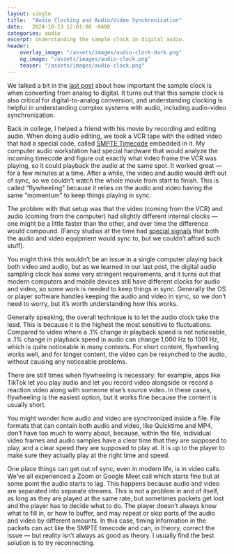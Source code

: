 ```yaml
---
layout: single
title:  "Audio Clocking and Audio/Video Synchronization"
date:   2024-10-23 12:01:00 -0400
categories: audio
excerpt: Understanding the sample clock in digital audio.
header:
    overlay_image: "/assets/images/audio-clock-dark.png"
    og_image: "/assets/images/audio-clock.png"
    teaser: "/assets/images/audio-clock.png"
---
```


We talked a bit in the [last post](/audio/2024/10/23/digital-audio-basics-sampleing-analog-and-digital-conversion.html) about how important the sample clock is when converting from analog to digital. It turns out that this sample clock is also critical for digital-to-analog conversion, and understanding clocking is helpful in understanding complex systems with audio, including audio-video synchronization.

Back in college, I helped a friend with his movie by recording and editing audio. When doing audio editing, we took a VCR tape with the edited video that had a special code, called [SMPTE Timecode](https://en.wikipedia.org/wiki/SMPTE_timecode) embedded in it. My computer audio workstation had special hardware that would analyze the incoming timecode and figure out exactly what video frame the VCR was playing, so it could playback the audio at the same spot. It worked great — for a few minutes at a time. After a while, the video and audio would drift out of sync, so we couldn’t watch the whole movie from start to finish. This is called “flywheeling” because it relies on the audio and video having the same “momentum” to keep things playing in sync.

The problem with that setup was that the video (coming from the VCR) and audio (coming from the computer) had slightly different internal clocks — one might be a little faster than the other, and over time the difference would compound. (Fancy studios at the time had [special signals](https://en.wikipedia.org/wiki/Black_and_burst) that both the audio and video equipment would sync to, but we couldn’t afford such stuff).

You might think this wouldn’t be an issue in a single computer playing back both video and audio, but as we learned in our last post, the digital audio sampling clock has some very stringent requirements, and it turns out that modern computers and mobile devices still have different clocks for audio and video, so some work is needed to keep things in sync. Generally the OS or player software handles keeping the audio and video in sync, so we don’t need to worry, but it’s worth understanding how this works.

Generally speaking, the overall technique is to let the audio clock take the lead. This is because it is the highest the most sensitive to fluctuations. Compared to video where a .1% change in playback speed is not noticeable, a .1% change in playback speed in audio can change 1,000 Hz to 1001 Hz, which is quite noticeable in many contexts. For short content, flywheeling works well, and for longer content, the video can be resynched to the audio, without causing any noticeable problems.

There are still times when flywheeling is necessary: for example, apps like TikTok let you play audio and let you record video alongside or record a reaction video along with someone else’s source video. In these cases, flywheeling is the easiest option, but it works fine because the content is usually short.

You might wonder how audio and video are synchronized inside a file. File formats that can contain both audio and video, like Quicktime and MP4, don’t have too much to worry about, because, within the file, individual video frames and audio samples have a clear time that they are supposed to play, and a clear speed they are supposed to play at. It is up to the player to make sure they actually play at the right time and speed.

One place things can get out of sync, even in modern life, is in video calls. We’ve all experienced a Zoom or Google Meet call which starts fine but at some point the audio starts to lag. This happens because audio and video are separated into separate streams. This is not a problem in and of itself, as long as they are played at the same rate, but sometimes packets get lost and the player has to decide what to do. The player doesn’t always know what to fill in, or how to buffer, and may repeat or skip parts of the audio and video by different amounts. In this case, timing information in the packets can act like the SMPTE timecode and can, in theory, correct the issue — but reality isn’t always as good as theory. I usually find the best solution is to try reconnecting.
